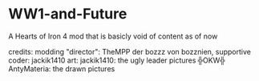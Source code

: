 # WW1-and-Future
A Hearts of Iron 4 mod that is basicly void of content as of now

credits:
          modding "director": TheMPP der bozzz von bozznien, 
          supportive coder: jackik1410
          art:
              jackik1410: the ugly leader pictures
              ╬OKW╬ AntyMateria: the drawn pictures

